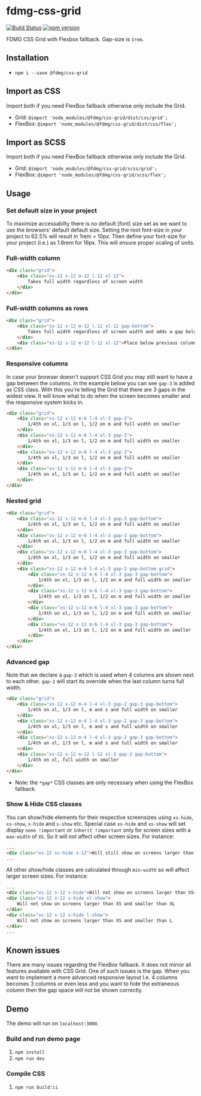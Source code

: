 # fdmg-css-grid

[![Build Status](https://travis-ci.org/FDMediagroep/fdmg-css-grid.svg?branch=master)](https://travis-ci.org/FDMediagroep/fdmg-css-grid)
[![npm version](https://badge.fury.io/js/%40fdmg%2Fcss-grid.svg)](https://badge.fury.io/js/%40fdmg%2Fcss-grid)

FDMG CSS Grid with Flexbox fallback. Gap-size is `1rem`.

## Installation

-   `npm i --save @fdmg/css-grid`

## Import as CSS

Import both if you need FlexBox fallback otherwise only include the Grid.

-   Grid: `@import 'node_modules/@fdmg/css-grid/dist/css/grid';`
-   FlexBox: `@import 'node_modules/@fdmg/css-grid/dist/css/flex';`

## Import as SCSS

Import both if you need FlexBox fallback otherwise only include the Grid.

-   Grid: `@import 'node_modules/@fdmg/css-grid/scss/grid';`
-   FlexBox: `@import 'node_modules/@fdmg/css-grid/scss/flex';`

## Usage

### Set default size in your project

To maximize accessabilty there is no default (font) size set as we want to use the browsers' default default size.
Setting the root font-size in your project to 62.5% will result in 1rem = 10px. Then define your font-size for your
project (i.e.) as 1.6rem for 16px. This will ensure proper scaling of units.

### Full-width column

```html
<div class="grid">
    <div class="xs-12 s-12 m-12 l-12 xl-12">
        Takes full width regardless of screen width
    </div>
</div>
```

### Full-width columns as rows

```html
<div class="grid">
    <div class="xs-12 s-12 m-12 l-12 xl-12 gap-bottom">
        Takes full width regardless of screen width and adds a gap below
    </div>
    <div class="xs-12 s-12 m-12 l-12 xl-12">Place below previous column</div>
</div>
```

### Responsive columns

In case your browser doesn't support CSS Grid you may still want to have a gap between the columns. In the example below
you can see `gap-3` is added as CSS class. With this you're telling the Grid that there are 3 gaps in the widest view.
It will know what to do when the screen becomes smaller and the responsive system kicks in.

```html
<div class="grid">
    <div class="xs-12 s-12 m-6 l-4 xl-3 gap-3">
        1/4th on xl, 1/3 on l, 1/2 on m and full width on smaller
    </div>
    <div class="xs-12 s-12 m-6 l-4 xl-3 gap-3">
        1/4th on xl, 1/3 on l, 1/2 on m and full width on smaller
    </div>
    <div class="xs-12 s-12 m-6 l-4 xl-3 gap-3">
        1/4th on xl, 1/3 on l, 1/2 on m and full width on smaller
    </div>
    <div class="xs-12 s-12 m-6 l-4 xl-3 gap-3">
        1/4th on xl, 1/3 on l, 1/2 on m and full width on smaller
    </div>
</div>
```

### Nested grid

```html
<div class="grid">
    <div class="xs-12 s-12 m-6 l-4 xl-3 gap-3 gap-bottom">
        1/4th on xl, 1/3 on l, 1/2 on m and full width on smaller
    </div>
    <div class="xs-12 s-12 m-6 l-4 xl-3 gap-3 gap-bottom">
        1/4th on xl, 1/3 on l, 1/2 on m and full width on smaller
    </div>
    <div class="xs-12 s-12 m-6 l-4 xl-3 gap-3 gap-bottom">
        1/4th on xl, 1/3 on l, 1/2 on m and full width on smaller
    </div>
    <div class="xs-12 s-12 m-6 l-4 xl-3 gap-3 gap-bottom grid">
        <div class="xs-12 s-12 m-6 l-4 xl-3 gap-3 gap-bottom">
            1/4th on xl, 1/3 on l, 1/2 on m and full width on smaller
        </div>
        <div class="xs-12 s-12 m-6 l-4 xl-3 gap-3 gap-bottom">
            1/4th on xl, 1/3 on l, 1/2 on m and full width on smaller
        </div>
        <div class="xs-12 s-12 m-6 l-4 xl-3 gap-3 gap-bottom">
            1/4th on xl, 1/3 on l, 1/2 on m and full width on smaller
        </div>
        <div class="xs-12 s-12 m-6 l-4 xl-3 gap-3 gap-bottom">
            1/4th on xl, 1/3 on l, 1/2 on m and full width on smaller
        </div>
    </div>
</div>
```

### Advanced gap

Note that we declare a `gap-3` which is used when 4 columns are shown next to each other. `gap-2` will start its
override when the last column turns full width.

```html
<div class="grid">
    <div class="xs-12 s-12 m-4 l-4 xl-3 gap-2 gap-3 gap-bottom">
        1/4th on xl, 1/3 on l, m and s and full width on smaller
    </div>
    <div class="xs-12 s-12 m-4 l-4 xl-3 gap-2 gap-3 gap-bottom">
        1/4th on xl, 1/3 on l, m and s and full width on smaller
    </div>
    <div class="xs-12 s-12 m-4 l-4 xl-3 gap-2 gap-3 gap-bottom">
        1/4th on xl, 1/3 on l, m and s and full width on smaller
    </div>
    <div class="xs-12 s-12 m-12 l-12 xl-3 gap-3 gap-bottom">
        1/4th on xl, full width on smaller
    </div>
</div>
```

-   Note: the `*gap*` CSS classes are only necessary when using the FlexBox fallback.

### Show & Hide CSS classes

You can show/hide elements for their respective screensizes using `xs-hide`, `xs-show`, `s-hide` and `s-show` etc.
Special case `xs-hide` and `xs-show` will set display `none !important` or `inherit !important` only for screen sizes with a `max-width` of `XS`. So it will not affect other screen sizes.
For instance:

```html
...
<div class="xs-12 xs-hide s-12">Will still show on screens larger than XS</div>
...
```

All other show/hide classes are calculated through `min-width` so will affect larger screen sizes.
For instance:

```html
...
<div class="xs-12 s-12 s-hide">Will not show on screens larger than XS</div>
<div class="xs-12 s-12 s-hide xl-show">
    Will not show on screens larger than XS and smaller than XL
</div>
<div class="xs-12 s-12 s-hide l-show">
    Will not show on screens larger than XS and smaller than L
</div>
...
```

## Known issues

There are many issues regarding the FlexBox fallback. It does not mirror all features available with CSS Grid.
One of such issues is the gap. When you want to implement a more advanced responsive layout I.e. 4 columns becomes
3 columns or even less and you want to hide the extraneous column then the gap space will not be shown correctly.

## Demo

The demo will run on `localhost:3008`.

### Build and run demo page

1. `npm install`
1. `npm run dev`

### Compile CSS

1. `npm run build:ci`
